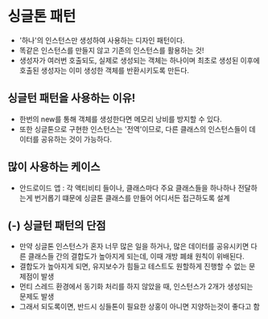 # 싱글톤 패턴
- '하나'의 인스턴스만 생성하여 사용하는 디자인 패턴이다.
- 똑같은 인스턴스를 만들지 않고 기존의 인스턴스를 활용하는 것!
- 생성자가 여러번 호출되도, 실제로 생성되는 객체는 하나이며 최초로 생성된 이후에 호출된 생성자는 이미 생성한 객체를 반환시키도록 만든다.

## 싱글턴 패턴을 사용하는 이유!
- 한번의 new를 통해 객체를 생성한다면 메모리 낭비를 방지할 수 있다.
- 또한 싱글톤으로 구현한 인스턴스는 '전역'이므로, 다른 클래스의 인스턴스들이 데이터를 공유하는 것이 가능하다.

## 많이 사용하는 케이스
- 안드로이드 앱 : 각 액티비티 들이나, 클래스마다 주요 클래스들을 하나하나 전달하는게 번거롭기 떄문에 싱글톤 클래스를 만들어 어디서든 접근하도록 설계

## (-) 싱글턴 패턴의 단점
- 만약 싱글톤 인스턴스가 혼자 너무 많은 일을 하거나, 많은 데이터를 공유시키면 다른 클래스들 간의 결합도가 높아지게 되는데, 이때 개방 폐쇄 원칙이 위배된다.
- 결합도가 높아지게 되면, 유지보수가 힘들고 테스트도 원할하게 진행할 수 없는 문제점이 발생
- 먼티 스레드 환경에서 동기화 처리를 하지 않았을 때, 인스턴스가 2개가 생성되는 문제도 발생
- 그래서 되도록이면, 반드시 싱들톤이 필요한 상홍이 아니면 지양하는것이 좋다고 함